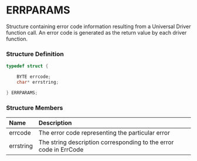 # ERRPARAMS

Structure containing error code information resulting from a Universal Driver function call. An error code is generated as the return value by each driver function.

### Structure Definition

```c
typedef struct {

    BYTE errcode;
    char* errstring;

} ERRPARAMS;
```

### Structure Members

| Name | Description |
| :--- | :--- |
| errcode | The error code representing the particular error |
| errstring | The string description corresponding to the error code in ErrCode |

